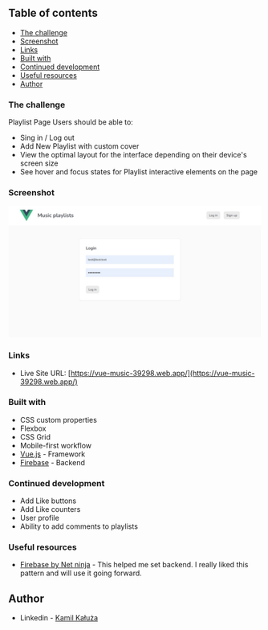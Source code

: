 ## Table of contents

  - [The challenge](#the-challenge)
  - [Screenshot](#screenshot)
  - [Links](#links)
  - [Built with](#built-with)
  - [Continued development](#continued-development)
  - [Useful resources](#useful-resources)
  - [Author](#author)




### The challenge

Playlist Page
Users should be able to:

- Sing in / Log out
- Add New Playlist with custom cover
- View the optimal layout for the interface depending on their device's screen size
- See hover and focus states for Playlist interactive elements on the page

### Screenshot

![](./screenshot.jpg)


### Links


- Live Site URL: [https://vue-music-39298.web.app/](https://vue-music-39298.web.app/)

### Built with

- CSS custom properties
- Flexbox
- CSS Grid
- Mobile-first workflow
- [Vue.js](https://vuejs.org/) - Framework
- [Firebase](https://firebase.google.com/) - Backend




### Continued development


- Add Like buttons
- Add Like counters 
- User profile 
- Ability to add comments to playlists



### Useful resources

- [Firebase by Net ninja](https://www.youtube.com/watch?v=aN1LnNq4z54&list=PL4cUxeGkcC9jUPIes_B8vRjn1_GaplOPQ) - This helped me set backend. I really liked this pattern and will use it going forward.



## Author

- Linkedin - [Kamil Kałuża](https://www.linkedin.com/in/kamil-ka%C5%82u%C5%BCa-3b49a1250/)


